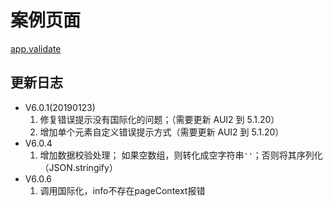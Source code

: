 # 案例页面 
 [app.validate](https://www.awebide.com/testCase/#/validateCase/Demo/API/data/validateCase?title=%E8%A1%A8%E5%8D%95%E6%A0%A1%E9%AA%8C&pageId=validateCase)

 <!--日志 Start-->
## 更新日志
- V6.0.1(20190123)
    1. 修复错误提示没有国际化的问题；（需要更新 AUI2 到 5.1.20）
    2. 增加单个元素自定义错误提示方式（需要更新 AUI2 到 5.1.20）
- V6.0.4 
    1. 增加数据校验处理；
        如果空数组，则转化成空字符串`''`；否则将其序列化（JSON.stringify）
- V6.0.6
    1. 调用国际化，info不存在pageContext报错
<!--日志 End-->
